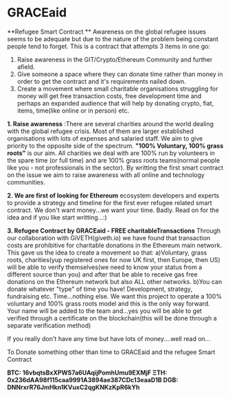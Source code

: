 # GRACEaid
**Refugee Smart Contract
**
Awareness on the global refugee issues seems to be adequate but due to the nature of the problem being constant people tend to forget.
This is a contract that attempts 3 items in one go:
1. Raise awareness in the GIT/Crypto/Ethereum Community and further afield.
2. Give someone a space where they can donate time rather than money in order to get the contract and it's requirements nailed down.
3. Create a movement where small charitable organisations struggling for money will get free transaction costs, free development time and perhaps an expanded audience that will help by donating crypto, fiat, items, time(like online or in person) etc.

**1. Raise awareness** :There are several charities around the world dealing with the global refugee crisis. Most of them are larger established organisations      with lots of expenses and salaried staff.
We aim to give priority to the opposite side of the spectrum.
**"100% Voluntary, 100% grass roots"** is our aim.
All charities we deal with are 100% run by volunteers in the spare time (or full time) and are 100% grass roots teams(normal people like    you - not professionals in the sector).
By writting the first smart contract on the issue we aim to raise awareness with all online and technology communities.

**2. We are first of looking  for Ethereum** ecosystem developers and experts to provide a strategy and timeline for the first ever refugee related smart contract.
We don't want money...we want your time. Badly. Read on for the idea and if you like start writting...:)


**3. Refugee Contract by GRACEaid - FREE charitableTransactions**
Through our collaboration with GiVETH(giveth.io) we have found that transaction costs are prohibitive for charitable donations in the Ethereum main network.
This gave us the idea to create a movement so that:
a)Voluntary, grass roots, charities(yup registered ones for now UK first, then Europe, then US) will be able to verify themselves(we need to know your status from a different source than you) and after  that be able to receive gas free donations on the Ethereum network but also ALL other networks.
b)You can donate whatever "type" of time you have! Development, strategy, fundraising etc. Time...nothing else.
We want this project to operate a 100% voluntary and 100% grass roots model and this is the only way forward.
Your name will be added to the team and...yes you will be able to get verified through a certificate on the blockchain(this will be done through a separate verification method)




If you really don't have any time but have lots of money....well read on...

To Donate something other than time to GRACEaid and the refugee Smart Contract

**BTC: 16vbqtsBxXPWS7a6UAqijPomhUmu9EXMjF
ΞTH: 0x236dAA98f115caa9991A3894ae387CDc13eaaD1B
DGB: DNNrxrR76JmHkn1KVuxC2qgKNKzKpR6kYh**
